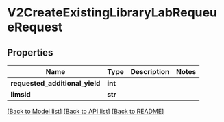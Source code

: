 # V2CreateExistingLibraryLabRequeueRequest

## Properties
Name | Type | Description | Notes
------------ | ------------- | ------------- | -------------
**requested_additional_yield** | **int** |  | 
**limsid** | **str** |  | 

[[Back to Model list]](../README.md#documentation-for-models) [[Back to API list]](../README.md#documentation-for-api-endpoints) [[Back to README]](../README.md)

